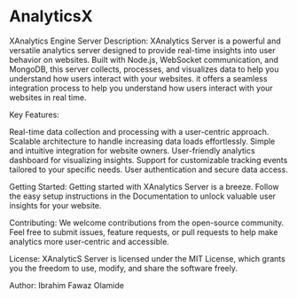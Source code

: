 # AnalyticsX
XAnalytics Engine Server
Description:
XAnalytics Server is a powerful and versatile analytics server designed to provide real-time insights into user behavior on websites. 
Built with Node.js, WebSocket communication, and MongoDB, this server collects, processes, and visualizes data to help you understand how users interact with your websites.
it offers a seamless integration process to help you understand how users interact with your websites in real time.

Key Features:

Real-time data collection and processing with a user-centric approach.
Scalable architecture to handle increasing data loads effortlessly.
Simple and intuitive integration for website owners.
User-friendly analytics dashboard for visualizing insights.
Support for customizable tracking events tailored to your specific needs.
User authentication and secure data access.

Getting Started:
Getting started with XAnalytics Server is a breeze. Follow the easy setup instructions in the Documentation to unlock valuable user insights for your website.

Contributing:
We welcome contributions from the open-source community. Feel free to submit issues, feature requests, or pull requests to help make analytics more user-centric and accessible.

License:
XAnalyticS Server is licensed under the MIT License, which grants you the freedom to use, modify, and share the software freely.

Author:
Ibrahim Fawaz Olamide


